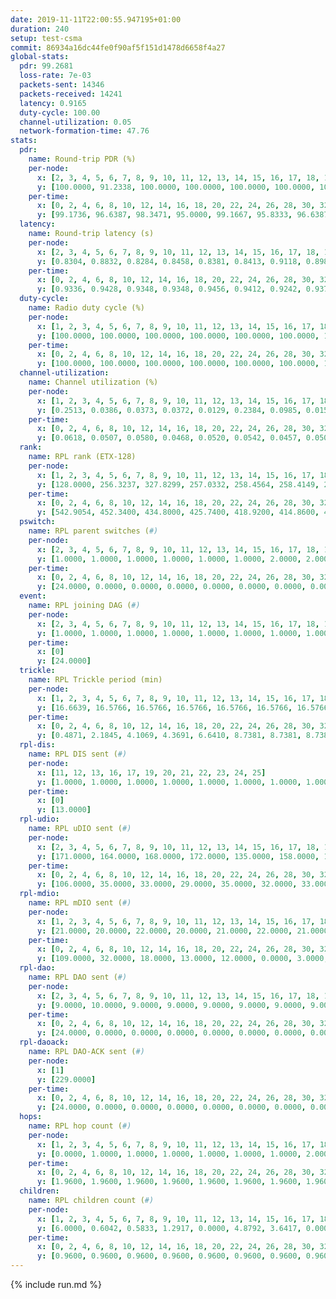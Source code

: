 ```yaml
---
date: 2019-11-11T22:00:55.947195+01:00
duration: 240
setup: test-csma
commit: 86934a16dc44fe0f90af5f151d1478d6658f4a27
global-stats:
  pdr: 99.2681
  loss-rate: 7e-03
  packets-sent: 14346
  packets-received: 14241
  latency: 0.9165
  duty-cycle: 100.00
  channel-utilization: 0.05
  network-formation-time: 47.76
stats:
  pdr:
    name: Round-trip PDR (%)
    per-node:
      x: [2, 3, 4, 5, 6, 7, 8, 9, 10, 11, 12, 13, 14, 15, 16, 17, 18, 19, 20, 21, 22, 23, 24, 25]
      y: [100.0000, 91.2338, 100.0000, 100.0000, 100.0000, 100.0000, 100.0000, 100.0000, 100.0000, 100.0000, 98.7156, 98.5222, 100.0000, 99.1722, 100.0000, 99.1681, 100.0000, 98.2906, 98.8176, 99.1468, 99.6581, 100.0000, 100.0000, 99.8390]
    per-time:
      x: [0, 2, 4, 6, 8, 10, 12, 14, 16, 18, 20, 22, 24, 26, 28, 30, 32, 34, 36, 38, 40, 42, 44, 46, 48, 50, 52, 54, 56, 58, 60, 62, 64, 66, 68, 70, 72, 74, 76, 78, 80, 82, 84, 86, 88, 90, 92, 94, 96, 98, 100, 102, 104, 106, 108, 110, 112, 114, 116, 118, 120, 122, 124, 126, 128, 130, 132, 134, 136, 138, 140, 142, 144, 146, 148, 150, 152, 154, 156, 158, 160, 162, 164, 166, 168, 170, 172, 174, 176, 178, 180, 182, 184, 186, 188, 190, 192, 194, 196, 198, 200, 202, 204, 206, 208, 210, 212, 214, 216, 218, 220, 222, 224, 226, 228, 230, 232, 234, 236, 238]
      y: [99.1736, 96.6387, 98.3471, 95.0000, 99.1667, 95.8333, 96.6387, 100.0000, 96.6387, 98.3471, 96.6667, 98.3333, 95.0000, 95.8333, 97.4790, 100.0000, 96.6667, 98.3333, 96.6667, 97.5000, 100.0000, 100.0000, 100.0000, 100.0000, 99.1667, 99.1667, 100.0000, 99.1667, 100.0000, 100.0000, 98.3333, 100.0000, 99.1667, 99.1667, 100.0000, 99.1667, 100.0000, 99.1667, 98.3333, 100.0000, 99.1667, 100.0000, 99.1667, 100.0000, 99.1667, 100.0000, 100.0000, 100.0000, 100.0000, 99.1667, 100.0000, 98.3333, 100.0000, 100.0000, 100.0000, 100.0000, 100.0000, 100.0000, 100.0000, 100.0000, 100.0000, 100.0000, 100.0000, 98.3333, 100.0000, 98.3333, 100.0000, 100.0000, 100.0000, 100.0000, 99.1667, 100.0000, 97.5000, 99.1667, 99.1667, 100.0000, 98.3333, 100.0000, 99.1667, 99.1667, 99.1667, 100.0000, 99.1667, 100.0000, 99.1667, 100.0000, 99.1667, 100.0000, 99.1667, 100.0000, 99.1667, 100.0000, 99.1667, 100.0000, 100.0000, 100.0000, 100.0000, 100.0000, 100.0000, 100.0000, 100.0000, 100.0000, 99.1667, 100.0000, 100.0000, 100.0000, 99.1667, 100.0000, 100.0000, 100.0000, 99.1667, 100.0000, 98.3333, 100.0000, 100.0000, 100.0000, 100.0000, 100.0000, 100.0000, 100.0000]
  latency:
    name: Round-trip latency (s)
    per-node:
      x: [2, 3, 4, 5, 6, 7, 8, 9, 10, 11, 12, 13, 14, 15, 16, 17, 18, 19, 20, 21, 22, 23, 24, 25]
      y: [0.8304, 0.8832, 0.8284, 0.8458, 0.8381, 0.8413, 0.9118, 0.8984, 0.9086, 0.9021, 0.9109, 0.9171, 0.9111, 0.9111, 0.8968, 0.9149, 0.9278, 0.9761, 0.9893, 0.9873, 0.9830, 0.9949, 0.9925, 0.9950]
    per-time:
      x: [0, 2, 4, 6, 8, 10, 12, 14, 16, 18, 20, 22, 24, 26, 28, 30, 32, 34, 36, 38, 40, 42, 44, 46, 48, 50, 52, 54, 56, 58, 60, 62, 64, 66, 68, 70, 72, 74, 76, 78, 80, 82, 84, 86, 88, 90, 92, 94, 96, 98, 100, 102, 104, 106, 108, 110, 112, 114, 116, 118, 120, 122, 124, 126, 128, 130, 132, 134, 136, 138, 140, 142, 144, 146, 148, 150, 152, 154, 156, 158, 160, 162, 164, 166, 168, 170, 172, 174, 176, 178, 180, 182, 184, 186, 188, 190, 192, 194, 196, 198, 200, 202, 204, 206, 208, 210, 212, 214, 216, 218, 220, 222, 224, 226, 228, 230, 232, 234, 236, 238]
      y: [0.9336, 0.9428, 0.9348, 0.9348, 0.9456, 0.9412, 0.9242, 0.9375, 0.9400, 0.9300, 0.9337, 0.9386, 0.9473, 0.9494, 0.9292, 0.9372, 0.9364, 0.9371, 0.9302, 0.9261, 0.9345, 0.9228, 0.9182, 0.9122, 0.9213, 0.9188, 0.9171, 0.9282, 0.9141, 0.9400, 0.9137, 0.9261, 0.9235, 0.9367, 0.9285, 0.9209, 0.9221, 0.9265, 0.9310, 0.9201, 0.9155, 0.9384, 0.9366, 0.9129, 0.9078, 0.9266, 0.9181, 0.9169, 0.9169, 0.9306, 0.9369, 0.9171, 0.9201, 0.9083, 0.9160, 0.9151, 0.9149, 0.9196, 0.9097, 0.9081, 0.9270, 0.9201, 0.9069, 0.9008, 0.9095, 0.9085, 0.9054, 0.9092, 0.8996, 0.9130, 0.9115, 0.9065, 0.9128, 0.9101, 0.9002, 0.9224, 0.9093, 0.9072, 0.9098, 0.9228, 0.9125, 0.9077, 0.9150, 0.9092, 0.9228, 0.9074, 0.9049, 0.9066, 0.9067, 0.9042, 0.9135, 0.8978, 0.8920, 0.9091, 0.9012, 0.9029, 0.8989, 0.9027, 0.9150, 0.9097, 0.8907, 0.9021, 0.9039, 0.8987, 0.9102, 0.8992, 0.9032, 0.9008, 0.9022, 0.9076, 0.9050, 0.9037, 0.9097, 0.8973, 0.8960, 0.9005, 0.9178, 0.9032, 0.8910, 0.8961]
  duty-cycle:
    name: Radio duty cycle (%)
    per-node:
      x: [1, 2, 3, 4, 5, 6, 7, 8, 9, 10, 11, 12, 13, 14, 15, 16, 17, 18, 19, 20, 21, 22, 23, 24, 25]
      y: [100.0000, 100.0000, 100.0000, 100.0000, 100.0000, 100.0000, 100.0000, 100.0000, 100.0000, 100.0000, 100.0000, 100.0000, 100.0000, 100.0000, 100.0000, 100.0000, 100.0000, 100.0000, 100.0000, 100.0000, 100.0000, 100.0000, 100.0000, 100.0000, 100.0000]
    per-time:
      x: [0, 2, 4, 6, 8, 10, 12, 14, 16, 18, 20, 22, 24, 26, 28, 30, 32, 34, 36, 38, 40, 42, 44, 46, 48, 50, 52, 54, 56, 58, 60, 62, 64, 66, 68, 70, 72, 74, 76, 78, 80, 82, 84, 86, 88, 90, 92, 94, 96, 98, 100, 102, 104, 106, 108, 110, 112, 114, 116, 118, 120, 122, 124, 126, 128, 130, 132, 134, 136, 138, 140, 142, 144, 146, 148, 150, 152, 154, 156, 158, 160, 162, 164, 166, 168, 170, 172, 174, 176, 178, 180, 182, 184, 186, 188, 190, 192, 194, 196, 198, 200, 202, 204, 206, 208, 210, 212, 214, 216, 218, 220, 222, 224, 226, 228, 230, 232, 234, 236, 238, 240]
      y: [100.0000, 100.0000, 100.0000, 100.0000, 100.0000, 100.0000, 100.0000, 100.0000, 100.0000, 100.0000, 100.0000, 100.0000, 100.0000, 100.0000, 100.0000, 100.0000, 100.0000, 100.0000, 100.0000, 100.0000, 100.0000, 100.0000, 100.0000, 100.0000, 100.0000, 100.0000, 100.0000, 100.0000, 100.0000, 100.0000, 100.0000, 100.0000, 100.0000, 100.0000, 100.0000, 100.0000, 100.0000, 100.0000, 100.0000, 100.0000, 100.0000, 100.0000, 100.0000, 100.0000, 100.0000, 100.0000, 100.0000, 100.0000, 100.0000, 100.0000, 100.0000, 100.0000, 100.0000, 100.0000, 100.0000, 100.0000, 100.0000, 100.0000, 100.0000, 100.0000, 100.0000, 100.0000, 100.0000, 100.0000, 100.0000, 100.0000, 100.0000, 100.0000, 100.0000, 100.0000, 100.0000, 100.0000, 100.0000, 100.0000, 100.0000, 100.0000, 100.0000, 100.0000, 100.0000, 100.0000, 100.0000, 100.0000, 100.0000, 100.0000, 100.0000, 100.0000, 100.0000, 100.0000, 100.0000, 100.0000, 100.0000, 100.0000, 100.0000, 100.0000, 100.0000, 100.0000, 100.0000, 100.0000, 100.0000, 100.0000, 100.0000, 100.0000, 100.0000, 100.0000, 100.0000, 100.0000, 100.0000, 100.0000, 100.0000, 100.0000, 100.0000, 100.0000, 100.0000, 100.0000, 100.0000, 100.0000, 100.0000, 100.0000, 100.0000, 100.0000, null]
  channel-utilization:
    name: Channel utilization (%)
    per-node:
      x: [1, 2, 3, 4, 5, 6, 7, 8, 9, 10, 11, 12, 13, 14, 15, 16, 17, 18, 19, 20, 21, 22, 23, 24, 25]
      y: [0.2513, 0.0386, 0.0373, 0.0372, 0.0129, 0.2384, 0.0985, 0.0151, 0.0152, 0.0138, 0.0149, 0.0132, 0.0291, 0.0147, 0.0495, 0.0421, 0.0167, 0.1156, 0.0151, 0.0144, 0.0149, 0.0146, 0.0158, 0.0143, 0.0172]
    per-time:
      x: [0, 2, 4, 6, 8, 10, 12, 14, 16, 18, 20, 22, 24, 26, 28, 30, 32, 34, 36, 38, 40, 42, 44, 46, 48, 50, 52, 54, 56, 58, 60, 62, 64, 66, 68, 70, 72, 74, 76, 78, 80, 82, 84, 86, 88, 90, 92, 94, 96, 98, 100, 102, 104, 106, 108, 110, 112, 114, 116, 118, 120, 122, 124, 126, 128, 130, 132, 134, 136, 138, 140, 142, 144, 146, 148, 150, 152, 154, 156, 158, 160, 162, 164, 166, 168, 170, 172, 174, 176, 178, 180, 182, 184, 186, 188, 190, 192, 194, 196, 198, 200, 202, 204, 206, 208, 210, 212, 214, 216, 218, 220, 222, 224, 226, 228, 230, 232, 234, 236, 238, 240]
      y: [0.0618, 0.0507, 0.0580, 0.0468, 0.0520, 0.0542, 0.0457, 0.0502, 0.0514, 0.0471, 0.0494, 0.0512, 0.0530, 0.0548, 0.0592, 0.0513, 0.0479, 0.0501, 0.0480, 0.0471, 0.0462, 0.0454, 0.0416, 0.0439, 0.0457, 0.0447, 0.0442, 0.0447, 0.0536, 0.0451, 0.0465, 0.0442, 0.0464, 0.0459, 0.0485, 0.0452, 0.0428, 0.0465, 0.0466, 0.0449, 0.0451, 0.0480, 0.0520, 0.0493, 0.0429, 0.0453, 0.0440, 0.0459, 0.0404, 0.0462, 0.0503, 0.0437, 0.0457, 0.0439, 0.0460, 0.0431, 0.0463, 0.0492, 0.0441, 0.0451, 0.0434, 0.0500, 0.0420, 0.0459, 0.0425, 0.0429, 0.0442, 0.0457, 0.0451, 0.0426, 0.0485, 0.0479, 0.0463, 0.0421, 0.0435, 0.0432, 0.0429, 0.0454, 0.0431, 0.0460, 0.0470, 0.0442, 0.0445, 0.0454, 0.0449, 0.0504, 0.0463, 0.0444, 0.0466, 0.0449, 0.0458, 0.0427, 0.0433, 0.0441, 0.0454, 0.0412, 0.0477, 0.0465, 0.0445, 0.0498, 0.0443, 0.0462, 0.0428, 0.0455, 0.0438, 0.0450, 0.0452, 0.0427, 0.0447, 0.0481, 0.0461, 0.0451, 0.0449, 0.0472, 0.0444, 0.0422, 0.0476, 0.0484, 0.0456, 0.0483, null]
  rank:
    name: RPL rank (ETX-128)
    per-node:
      x: [1, 2, 3, 4, 5, 6, 7, 8, 9, 10, 11, 12, 13, 14, 15, 16, 17, 18, 19, 20, 21, 22, 23, 24, 25]
      y: [128.0000, 256.3237, 327.8299, 257.0332, 258.4564, 258.4149, 261.6515, 389.2397, 392.8017, 388.4091, 392.6529, 407.6680, 408.2746, 405.2531, 398.4877, 393.9383, 400.7284, 462.2573, 542.2273, 537.3306, 539.3033, 539.3347, 582.8963, 592.1079, 587.9959]
    per-time:
      x: [0, 2, 4, 6, 8, 10, 12, 14, 16, 18, 20, 22, 24, 26, 28, 30, 32, 34, 36, 38, 40, 42, 44, 46, 48, 50, 52, 54, 56, 58, 60, 62, 64, 66, 68, 70, 72, 74, 76, 78, 80, 82, 84, 86, 88, 90, 92, 94, 96, 98, 100, 102, 104, 106, 108, 110, 112, 114, 116, 118, 120, 122, 124, 126, 128, 130, 132, 134, 136, 138, 140, 142, 144, 146, 148, 150, 152, 154, 156, 158, 160, 162, 164, 166, 168, 170, 172, 174, 176, 178, 180, 182, 184, 186, 188, 190, 192, 194, 196, 198, 200, 202, 204, 206, 208, 210, 212, 214, 216, 218, 220, 222, 224, 226, 228, 230, 232, 234, 236, 238, 240]
      y: [542.9054, 452.3400, 434.8000, 425.7400, 418.9200, 414.8600, 410.9000, 412.3400, 415.7200, 416.7400, 417.1800, 417.0200, 414.7600, 416.3725, 415.9600, 425.4314, 430.9200, 431.8600, 433.2692, 429.5600, 422.0962, 411.1400, 406.1400, 403.1000, 404.7200, 401.1400, 400.0600, 401.7451, 399.0600, 398.6000, 396.4600, 400.6667, 396.8800, 397.5400, 401.0200, 399.6200, 398.0000, 396.0600, 397.5000, 399.4200, 398.5294, 396.9600, 397.1000, 401.1200, 402.1600, 402.0400, 402.7600, 401.0200, 398.1765, 393.1600, 393.3000, 393.0600, 396.4000, 394.4000, 395.2692, 393.5200, 395.4200, 394.4600, 398.9200, 395.3800, 395.8000, 396.7200, 396.7200, 397.4800, 397.7200, 398.0000, 399.0000, 395.4400, 395.5200, 396.4000, 397.4200, 395.7600, 399.4510, 397.3922, 401.8431, 401.5200, 400.5000, 401.2000, 401.1200, 401.9200, 404.7407, 398.4706, 401.1176, 402.2800, 400.3200, 398.8200, 398.8200, 397.5200, 394.6731, 396.7000, 396.2800, 397.9216, 394.4800, 394.0400, 395.1600, 395.2800, 397.8200, 397.8200, 396.6600, 399.8200, 402.0000, 399.9216, 403.4800, 403.2000, 403.4200, 402.2400, 403.1961, 403.4400, 404.7400, 403.0200, 402.5600, 402.9600, 403.8400, 399.2800, 396.0200, 396.2157, 394.0400, 396.8400, 396.8400, 396.0400, null]
  pswitch:
    name: RPL parent switches (#)
    per-node:
      x: [2, 3, 4, 5, 6, 7, 8, 9, 10, 11, 12, 13, 14, 15, 16, 17, 18, 19, 20, 21, 22, 23, 24, 25]
      y: [1.0000, 1.0000, 1.0000, 1.0000, 1.0000, 1.0000, 2.0000, 2.0000, 2.0000, 2.0000, 4.0000, 4.0000, 1.0000, 4.0000, 3.0000, 3.0000, 1.0000, 2.0000, 5.0000, 4.0000, 5.0000, 1.0000, 1.0000, 1.0000]
    per-time:
      x: [0, 2, 4, 6, 8, 10, 12, 14, 16, 18, 20, 22, 24, 26, 28, 30, 32, 34, 36, 38, 40, 42, 44, 46, 48, 50, 52, 54, 56, 58, 60, 62, 64, 66, 68, 70, 72, 74, 76, 78, 80, 82, 84, 86, 88, 90, 92, 94, 96, 98, 100, 102, 104, 106, 108, 110, 112, 114, 116, 118, 120, 122, 124, 126, 128, 130, 132, 134, 136, 138, 140, 142, 144, 146, 148, 150, 152, 154, 156, 158, 160, 162, 164, 166, 168, 170, 172, 174, 176, 178, 180, 182, 184, 186, 188, 190, 192, 194, 196, 198, 200, 202, 204, 206, 208, 210, 212, 214, 216, 218, 220, 222, 224, 226, 228, 230]
      y: [24.0000, 0.0000, 0.0000, 0.0000, 0.0000, 0.0000, 0.0000, 0.0000, 0.0000, 0.0000, 0.0000, 0.0000, 0.0000, 1.0000, 0.0000, 1.0000, 0.0000, 0.0000, 2.0000, 0.0000, 2.0000, 0.0000, 0.0000, 0.0000, 0.0000, 0.0000, 0.0000, 1.0000, 0.0000, 0.0000, 0.0000, 1.0000, 0.0000, 0.0000, 0.0000, 0.0000, 0.0000, 0.0000, 0.0000, 0.0000, 1.0000, 0.0000, 0.0000, 0.0000, 0.0000, 0.0000, 0.0000, 0.0000, 1.0000, 0.0000, 0.0000, 0.0000, 0.0000, 0.0000, 2.0000, 0.0000, 0.0000, 0.0000, 0.0000, 0.0000, 0.0000, 0.0000, 0.0000, 0.0000, 0.0000, 0.0000, 1.0000, 0.0000, 0.0000, 0.0000, 0.0000, 0.0000, 1.0000, 1.0000, 1.0000, 0.0000, 0.0000, 0.0000, 0.0000, 0.0000, 4.0000, 1.0000, 1.0000, 0.0000, 0.0000, 0.0000, 0.0000, 0.0000, 2.0000, 0.0000, 0.0000, 1.0000, 0.0000, 0.0000, 0.0000, 0.0000, 0.0000, 0.0000, 0.0000, 0.0000, 1.0000, 1.0000, 0.0000, 0.0000, 0.0000, 0.0000, 1.0000, 0.0000, 0.0000, 0.0000, 0.0000, 0.0000, 0.0000, 0.0000, 0.0000, 1.0000]
  event:
    name: RPL joining DAG (#)
    per-node:
      x: [2, 3, 4, 5, 6, 7, 8, 9, 10, 11, 12, 13, 14, 15, 16, 17, 18, 19, 20, 21, 22, 23, 24, 25]
      y: [1.0000, 1.0000, 1.0000, 1.0000, 1.0000, 1.0000, 1.0000, 1.0000, 1.0000, 1.0000, 1.0000, 1.0000, 1.0000, 1.0000, 1.0000, 1.0000, 1.0000, 1.0000, 1.0000, 1.0000, 1.0000, 1.0000, 1.0000, 1.0000]
    per-time:
      x: [0]
      y: [24.0000]
  trickle:
    name: RPL Trickle period (min)
    per-node:
      x: [1, 2, 3, 4, 5, 6, 7, 8, 9, 10, 11, 12, 13, 14, 15, 16, 17, 18, 19, 20, 21, 22, 23, 24, 25]
      y: [16.6639, 16.5766, 16.5766, 16.5766, 16.5766, 16.5766, 16.5766, 16.5803, 16.5792, 16.5792, 16.5792, 16.5866, 16.5507, 16.5392, 16.5507, 16.5469, 16.5469, 16.5392, 16.5341, 16.5456, 16.5507, 16.5451, 16.5302, 16.5296, 16.5302]
    per-time:
      x: [0, 2, 4, 6, 8, 10, 12, 14, 16, 18, 20, 22, 24, 26, 28, 30, 32, 34, 36, 38, 40, 42, 44, 46, 48, 50, 52, 54, 56, 58, 60, 62, 64, 66, 68, 70, 72, 74, 76, 78, 80, 82, 84, 86, 88, 90, 92, 94, 96, 98, 100, 102, 104, 106, 108, 110, 112, 114, 116, 118, 120, 122, 124, 126, 128, 130, 132, 134, 136, 138, 140, 142, 144, 146, 148, 150, 152, 154, 156, 158, 160, 162, 164, 166, 168, 170, 172, 174, 176, 178, 180, 182, 184, 186, 188, 190, 192, 194, 196, 198, 200, 202, 204, 206, 208, 210, 212, 214, 216, 218, 220, 222, 224, 226, 228, 230, 232, 234, 236, 238, 240]
      y: [0.4871, 2.1845, 4.1069, 4.3691, 6.6410, 8.7381, 8.7381, 8.7381, 10.8353, 17.4763, 17.4763, 17.4763, 17.4763, 17.4763, 17.4763, 17.4763, 17.4763, 17.4763, 17.4763, 17.4763, 17.4763, 17.4763, 17.4763, 17.4763, 17.4763, 17.4763, 17.4763, 17.4763, 17.4763, 17.4763, 17.4763, 17.4763, 17.4763, 17.4763, 17.4763, 17.4763, 17.4763, 17.4763, 17.4763, 17.4763, 17.4763, 17.4763, 17.4763, 17.4763, 17.4763, 17.4763, 17.4763, 17.4763, 17.4763, 17.4763, 17.4763, 17.4763, 17.4763, 17.4763, 17.4763, 17.4763, 17.4763, 17.4763, 17.4763, 17.4763, 17.4763, 17.4763, 17.4763, 17.4763, 17.4763, 17.4763, 17.4763, 17.4763, 17.4763, 17.4763, 17.4763, 17.4763, 17.4763, 17.4763, 17.4763, 17.4763, 17.4763, 17.4763, 17.4763, 17.4763, 17.4763, 17.4763, 17.4763, 17.4763, 17.4763, 17.4763, 17.4763, 17.4763, 17.4763, 17.4763, 17.4763, 17.4763, 17.4763, 17.4763, 17.4763, 17.4763, 17.4763, 17.4763, 17.4763, 17.4763, 17.4763, 17.4763, 17.4763, 17.4763, 17.4763, 17.4763, 17.4763, 17.4763, 17.4763, 17.4763, 17.4763, 17.4763, 17.4763, 17.4763, 17.4763, 17.4763, 17.4763, 17.4763, 17.4763, 17.4763, null]
  rpl-dis:
    name: RPL DIS sent (#)
    per-node:
      x: [11, 12, 13, 16, 17, 19, 20, 21, 22, 23, 24, 25]
      y: [1.0000, 1.0000, 1.0000, 1.0000, 1.0000, 1.0000, 1.0000, 1.0000, 1.0000, 1.0000, 2.0000, 1.0000]
    per-time:
      x: [0]
      y: [13.0000]
  rpl-udio:
    name: RPL uDIO sent (#)
    per-node:
      x: [2, 3, 4, 5, 6, 7, 8, 9, 10, 11, 12, 13, 14, 15, 16, 17, 18, 19, 20, 21, 22, 23, 24, 25]
      y: [171.0000, 164.0000, 168.0000, 172.0000, 135.0000, 158.0000, 174.0000, 172.0000, 160.0000, 165.0000, 163.0000, 169.0000, 166.0000, 167.0000, 159.0000, 166.0000, 139.0000, 164.0000, 166.0000, 166.0000, 169.0000, 167.0000, 159.0000, 165.0000]
    per-time:
      x: [0, 2, 4, 6, 8, 10, 12, 14, 16, 18, 20, 22, 24, 26, 28, 30, 32, 34, 36, 38, 40, 42, 44, 46, 48, 50, 52, 54, 56, 58, 60, 62, 64, 66, 68, 70, 72, 74, 76, 78, 80, 82, 84, 86, 88, 90, 92, 94, 96, 98, 100, 102, 104, 106, 108, 110, 112, 114, 116, 118, 120, 122, 124, 126, 128, 130, 132, 134, 136, 138, 140, 142, 144, 146, 148, 150, 152, 154, 156, 158, 160, 162, 164, 166, 168, 170, 172, 174, 176, 178, 180, 182, 184, 186, 188, 190, 192, 194, 196, 198, 200, 202, 204, 206, 208, 210, 212, 214, 216, 218, 220, 222, 224, 226, 228, 230, 232, 234, 236, 238, 240]
      y: [106.0000, 35.0000, 33.0000, 29.0000, 35.0000, 32.0000, 33.0000, 31.0000, 35.0000, 30.0000, 35.0000, 31.0000, 33.0000, 32.0000, 30.0000, 39.0000, 30.0000, 32.0000, 37.0000, 30.0000, 28.0000, 30.0000, 33.0000, 34.0000, 29.0000, 30.0000, 34.0000, 34.0000, 29.0000, 28.0000, 35.0000, 39.0000, 30.0000, 33.0000, 36.0000, 30.0000, 33.0000, 28.0000, 33.0000, 30.0000, 33.0000, 33.0000, 33.0000, 35.0000, 29.0000, 36.0000, 26.0000, 30.0000, 35.0000, 30.0000, 30.0000, 29.0000, 35.0000, 34.0000, 31.0000, 29.0000, 34.0000, 30.0000, 30.0000, 32.0000, 33.0000, 31.0000, 33.0000, 33.0000, 32.0000, 26.0000, 36.0000, 33.0000, 33.0000, 32.0000, 34.0000, 31.0000, 34.0000, 27.0000, 32.0000, 30.0000, 29.0000, 37.0000, 29.0000, 33.0000, 32.0000, 30.0000, 32.0000, 34.0000, 33.0000, 32.0000, 35.0000, 31.0000, 32.0000, 29.0000, 34.0000, 34.0000, 32.0000, 32.0000, 27.0000, 32.0000, 31.0000, 34.0000, 29.0000, 38.0000, 30.0000, 34.0000, 30.0000, 31.0000, 31.0000, 32.0000, 34.0000, 34.0000, 33.0000, 36.0000, 32.0000, 31.0000, 34.0000, 28.0000, 33.0000, 36.0000, 31.0000, 30.0000, 29.0000, 35.0000, 1.0000]
  rpl-mdio:
    name: RPL mDIO sent (#)
    per-node:
      x: [1, 2, 3, 4, 5, 6, 7, 8, 9, 10, 11, 12, 13, 14, 15, 16, 17, 18, 19, 20, 21, 22, 23, 24, 25]
      y: [21.0000, 20.0000, 22.0000, 20.0000, 21.0000, 22.0000, 21.0000, 21.0000, 20.0000, 20.0000, 21.0000, 20.0000, 21.0000, 21.0000, 22.0000, 21.0000, 23.0000, 21.0000, 21.0000, 21.0000, 21.0000, 20.0000, 20.0000, 20.0000, 20.0000]
    per-time:
      x: [0, 2, 4, 6, 8, 10, 12, 14, 16, 18, 20, 22, 24, 26, 28, 30, 32, 34, 36, 38, 40, 42, 44, 46, 48, 50, 52, 54, 56, 58, 60, 62, 64, 66, 68, 70, 72, 74, 76, 78, 80, 82, 84, 86, 88, 90, 92, 94, 96, 98, 100, 102, 104, 106, 108, 110, 112, 114, 116, 118, 120, 122, 124, 126, 128, 130, 132, 134, 136, 138, 140, 142, 144, 146, 148, 150, 152, 154, 156, 158, 160, 162, 164, 166, 168, 170, 172, 174, 176, 178, 180, 182, 184, 186, 188, 190, 192, 194, 196, 198, 200, 202, 204, 206, 208, 210, 212, 214, 216, 218, 220, 222, 224, 226, 228, 230, 232, 234, 236, 238]
      y: [109.0000, 32.0000, 18.0000, 13.0000, 12.0000, 0.0000, 3.0000, 12.0000, 9.0000, 1.0000, 0.0000, 0.0000, 0.0000, 4.0000, 5.0000, 5.0000, 5.0000, 6.0000, 0.0000, 0.0000, 0.0000, 0.0000, 6.0000, 4.0000, 9.0000, 5.0000, 1.0000, 0.0000, 0.0000, 0.0000, 2.0000, 8.0000, 6.0000, 2.0000, 7.0000, 0.0000, 0.0000, 0.0000, 0.0000, 7.0000, 3.0000, 5.0000, 4.0000, 6.0000, 0.0000, 0.0000, 0.0000, 0.0000, 8.0000, 6.0000, 4.0000, 7.0000, 0.0000, 0.0000, 0.0000, 0.0000, 1.0000, 6.0000, 7.0000, 4.0000, 5.0000, 2.0000, 0.0000, 0.0000, 0.0000, 3.0000, 0.0000, 10.0000, 6.0000, 5.0000, 1.0000, 0.0000, 0.0000, 0.0000, 3.0000, 6.0000, 5.0000, 8.0000, 3.0000, 0.0000, 0.0000, 0.0000, 0.0000, 5.0000, 4.0000, 4.0000, 6.0000, 6.0000, 0.0000, 0.0000, 0.0000, 0.0000, 9.0000, 9.0000, 1.0000, 5.0000, 1.0000, 0.0000, 0.0000, 0.0000, 3.0000, 6.0000, 9.0000, 3.0000, 4.0000, 0.0000, 0.0000, 0.0000, 0.0000, 1.0000, 9.0000, 3.0000, 5.0000, 7.0000, 0.0000, 0.0000, 0.0000, 0.0000, 5.0000, 7.0000]
  rpl-dao:
    name: RPL DAO sent (#)
    per-node:
      x: [2, 3, 4, 5, 6, 7, 8, 9, 10, 11, 12, 13, 14, 15, 16, 17, 18, 19, 20, 21, 22, 23, 24, 25]
      y: [9.0000, 10.0000, 9.0000, 9.0000, 9.0000, 9.0000, 9.0000, 9.0000, 10.0000, 10.0000, 10.0000, 10.0000, 9.0000, 10.0000, 10.0000, 10.0000, 9.0000, 9.0000, 10.0000, 10.0000, 12.0000, 9.0000, 9.0000, 9.0000]
    per-time:
      x: [0, 2, 4, 6, 8, 10, 12, 14, 16, 18, 20, 22, 24, 26, 28, 30, 32, 34, 36, 38, 40, 42, 44, 46, 48, 50, 52, 54, 56, 58, 60, 62, 64, 66, 68, 70, 72, 74, 76, 78, 80, 82, 84, 86, 88, 90, 92, 94, 96, 98, 100, 102, 104, 106, 108, 110, 112, 114, 116, 118, 120, 122, 124, 126, 128, 130, 132, 134, 136, 138, 140, 142, 144, 146, 148, 150, 152, 154, 156, 158, 160, 162, 164, 166, 168, 170, 172, 174, 176, 178, 180, 182, 184, 186, 188, 190, 192, 194, 196, 198, 200, 202, 204, 206, 208, 210, 212, 214, 216, 218, 220, 222, 224, 226, 228, 230, 232, 234]
      y: [24.0000, 0.0000, 0.0000, 0.0000, 0.0000, 0.0000, 0.0000, 0.0000, 0.0000, 0.0000, 0.0000, 0.0000, 0.0000, 1.0000, 24.0000, 1.0000, 0.0000, 0.0000, 2.0000, 0.0000, 2.0000, 0.0000, 0.0000, 0.0000, 0.0000, 0.0000, 0.0000, 2.0000, 18.0000, 1.0000, 0.0000, 1.0000, 1.0000, 0.0000, 2.0000, 0.0000, 0.0000, 0.0000, 0.0000, 0.0000, 1.0000, 0.0000, 13.0000, 7.0000, 0.0000, 1.0000, 0.0000, 0.0000, 3.0000, 0.0000, 0.0000, 0.0000, 0.0000, 0.0000, 2.0000, 1.0000, 6.0000, 13.0000, 0.0000, 0.0000, 0.0000, 0.0000, 2.0000, 0.0000, 0.0000, 0.0000, 1.0000, 0.0000, 2.0000, 1.0000, 4.0000, 13.0000, 2.0000, 1.0000, 1.0000, 0.0000, 0.0000, 0.0000, 0.0000, 0.0000, 5.0000, 1.0000, 2.0000, 1.0000, 1.0000, 10.0000, 2.0000, 0.0000, 4.0000, 0.0000, 0.0000, 1.0000, 0.0000, 0.0000, 3.0000, 2.0000, 1.0000, 2.0000, 0.0000, 6.0000, 6.0000, 1.0000, 3.0000, 0.0000, 0.0000, 0.0000, 2.0000, 0.0000, 2.0000, 1.0000, 1.0000, 2.0000, 0.0000, 2.0000, 10.0000, 1.0000, 3.0000, 1.0000]
  rpl-daoack:
    name: RPL DAO-ACK sent (#)
    per-node:
      x: [1]
      y: [229.0000]
    per-time:
      x: [0, 2, 4, 6, 8, 10, 12, 14, 16, 18, 20, 22, 24, 26, 28, 30, 32, 34, 36, 38, 40, 42, 44, 46, 48, 50, 52, 54, 56, 58, 60, 62, 64, 66, 68, 70, 72, 74, 76, 78, 80, 82, 84, 86, 88, 90, 92, 94, 96, 98, 100, 102, 104, 106, 108, 110, 112, 114, 116, 118, 120, 122, 124, 126, 128, 130, 132, 134, 136, 138, 140, 142, 144, 146, 148, 150, 152, 154, 156, 158, 160, 162, 164, 166, 168, 170, 172, 174, 176, 178, 180, 182, 184, 186, 188, 190, 192, 194, 196, 198, 200, 202, 204, 206, 208, 210, 212, 214, 216, 218, 220, 222, 224, 226, 228, 230, 232, 234]
      y: [24.0000, 0.0000, 0.0000, 0.0000, 0.0000, 0.0000, 0.0000, 0.0000, 0.0000, 0.0000, 0.0000, 0.0000, 0.0000, 1.0000, 24.0000, 1.0000, 0.0000, 0.0000, 2.0000, 0.0000, 2.0000, 0.0000, 0.0000, 0.0000, 0.0000, 0.0000, 0.0000, 2.0000, 18.0000, 1.0000, 0.0000, 1.0000, 1.0000, 0.0000, 2.0000, 0.0000, 0.0000, 0.0000, 0.0000, 0.0000, 1.0000, 0.0000, 13.0000, 7.0000, 0.0000, 1.0000, 0.0000, 0.0000, 3.0000, 0.0000, 0.0000, 0.0000, 0.0000, 0.0000, 2.0000, 1.0000, 7.0000, 12.0000, 0.0000, 0.0000, 0.0000, 0.0000, 2.0000, 0.0000, 0.0000, 0.0000, 1.0000, 0.0000, 2.0000, 1.0000, 4.0000, 13.0000, 2.0000, 1.0000, 1.0000, 0.0000, 0.0000, 0.0000, 0.0000, 0.0000, 5.0000, 1.0000, 2.0000, 1.0000, 1.0000, 10.0000, 2.0000, 0.0000, 4.0000, 0.0000, 0.0000, 1.0000, 0.0000, 0.0000, 3.0000, 2.0000, 1.0000, 2.0000, 0.0000, 6.0000, 6.0000, 1.0000, 3.0000, 0.0000, 0.0000, 0.0000, 2.0000, 0.0000, 2.0000, 1.0000, 1.0000, 2.0000, 0.0000, 2.0000, 10.0000, 1.0000, 3.0000, 1.0000]
  hops:
    name: RPL hop count (#)
    per-node:
      x: [1, 2, 3, 4, 5, 6, 7, 8, 9, 10, 11, 12, 13, 14, 15, 16, 17, 18, 19, 20, 21, 22, 23, 24, 25]
      y: [0.0000, 1.0000, 1.0000, 1.0000, 1.0000, 1.0000, 1.0000, 2.0000, 2.0000, 2.0000, 2.0000, 2.0000, 2.0000, 2.0000, 2.0000, 2.0000, 2.0000, 2.0000, 3.0000, 3.0000, 3.0000, 3.0000, 3.0000, 3.0000, 3.0000]
    per-time:
      x: [0, 2, 4, 6, 8, 10, 12, 14, 16, 18, 20, 22, 24, 26, 28, 30, 32, 34, 36, 38, 40, 42, 44, 46, 48, 50, 52, 54, 56, 58, 60, 62, 64, 66, 68, 70, 72, 74, 76, 78, 80, 82, 84, 86, 88, 90, 92, 94, 96, 98, 100, 102, 104, 106, 108, 110, 112, 114, 116, 118, 120, 122, 124, 126, 128, 130, 132, 134, 136, 138, 140, 142, 144, 146, 148, 150, 152, 154, 156, 158, 160, 162, 164, 166, 168, 170, 172, 174, 176, 178, 180, 182, 184, 186, 188, 190, 192, 194, 196, 198, 200, 202, 204, 206, 208, 210, 212, 214, 216, 218, 220, 222, 224, 226, 228, 230, 232, 234, 236, 238]
      y: [1.9600, 1.9600, 1.9600, 1.9600, 1.9600, 1.9600, 1.9600, 1.9600, 1.9600, 1.9600, 1.9600, 1.9600, 1.9600, 1.9600, 1.9600, 1.9600, 1.9600, 1.9600, 1.9600, 1.9600, 1.9600, 1.9600, 1.9600, 1.9600, 1.9600, 1.9600, 1.9600, 1.9600, 1.9600, 1.9600, 1.9600, 1.9600, 1.9600, 1.9600, 1.9600, 1.9600, 1.9600, 1.9600, 1.9600, 1.9600, 1.9600, 1.9600, 1.9600, 1.9600, 1.9600, 1.9600, 1.9600, 1.9600, 1.9600, 1.9600, 1.9600, 1.9600, 1.9600, 1.9600, 1.9600, 1.9600, 1.9600, 1.9600, 1.9600, 1.9600, 1.9600, 1.9600, 1.9600, 1.9600, 1.9600, 1.9600, 1.9600, 1.9600, 1.9600, 1.9600, 1.9600, 1.9600, 1.9600, 1.9600, 1.9600, 1.9600, 1.9600, 1.9600, 1.9600, 1.9600, 1.9600, 1.9600, 1.9600, 1.9600, 1.9600, 1.9600, 1.9600, 1.9600, 1.9600, 1.9600, 1.9600, 1.9600, 1.9600, 1.9600, 1.9600, 1.9600, 1.9600, 1.9600, 1.9600, 1.9600, 1.9600, 1.9600, 1.9600, 1.9600, 1.9600, 1.9600, 1.9600, 1.9600, 1.9600, 1.9600, 1.9600, 1.9600, 1.9600, 1.9600, 1.9600, 1.9600, 1.9600, 1.9600, 1.9600, 1.9600]
  children:
    name: RPL children count (#)
    per-node:
      x: [1, 2, 3, 4, 5, 6, 7, 8, 9, 10, 11, 12, 13, 14, 15, 16, 17, 18, 19, 20, 21, 22, 23, 24, 25]
      y: [6.0000, 0.6042, 0.5833, 1.2917, 0.0000, 4.8792, 3.6417, 0.0000, 0.0000, 0.0000, 0.0000, 0.0000, 0.6750, 0.0000, 1.6250, 1.2792, 0.0833, 3.3375, 0.0000, 0.0000, 0.0000, 0.0000, 0.0000, 0.0000, 0.0000]
    per-time:
      x: [0, 2, 4, 6, 8, 10, 12, 14, 16, 18, 20, 22, 24, 26, 28, 30, 32, 34, 36, 38, 40, 42, 44, 46, 48, 50, 52, 54, 56, 58, 60, 62, 64, 66, 68, 70, 72, 74, 76, 78, 80, 82, 84, 86, 88, 90, 92, 94, 96, 98, 100, 102, 104, 106, 108, 110, 112, 114, 116, 118, 120, 122, 124, 126, 128, 130, 132, 134, 136, 138, 140, 142, 144, 146, 148, 150, 152, 154, 156, 158, 160, 162, 164, 166, 168, 170, 172, 174, 176, 178, 180, 182, 184, 186, 188, 190, 192, 194, 196, 198, 200, 202, 204, 206, 208, 210, 212, 214, 216, 218, 220, 222, 224, 226, 228, 230, 232, 234, 236, 238]
      y: [0.9600, 0.9600, 0.9600, 0.9600, 0.9600, 0.9600, 0.9600, 0.9600, 0.9600, 0.9600, 0.9600, 0.9600, 0.9600, 0.9600, 0.9600, 0.9600, 0.9600, 0.9600, 0.9600, 0.9600, 0.9600, 0.9600, 0.9600, 0.9600, 0.9600, 0.9600, 0.9600, 0.9600, 0.9600, 0.9600, 0.9600, 0.9600, 0.9600, 0.9600, 0.9600, 0.9600, 0.9600, 0.9600, 0.9600, 0.9600, 0.9600, 0.9600, 0.9600, 0.9600, 0.9600, 0.9600, 0.9600, 0.9600, 0.9600, 0.9600, 0.9600, 0.9600, 0.9600, 0.9600, 0.9600, 0.9600, 0.9600, 0.9600, 0.9600, 0.9600, 0.9600, 0.9600, 0.9600, 0.9600, 0.9600, 0.9600, 0.9600, 0.9600, 0.9600, 0.9600, 0.9600, 0.9600, 0.9600, 0.9600, 0.9600, 0.9600, 0.9600, 0.9600, 0.9600, 0.9600, 0.9600, 0.9600, 0.9600, 0.9600, 0.9600, 0.9600, 0.9600, 0.9600, 0.9600, 0.9600, 0.9600, 0.9600, 0.9600, 0.9600, 0.9600, 0.9600, 0.9600, 0.9600, 0.9600, 0.9600, 0.9600, 0.9600, 0.9600, 0.9600, 0.9600, 0.9600, 0.9600, 0.9600, 0.9600, 0.9600, 0.9600, 0.9600, 0.9600, 0.9600, 0.9600, 0.9600, 0.9600, 0.9600, 0.9600, 0.9600]
---
```


{% include run.md %}
